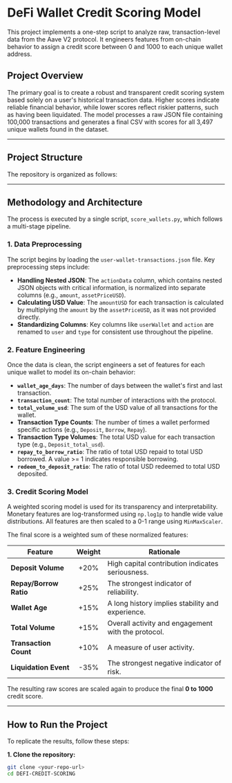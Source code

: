 # DeFi Wallet Credit Scoring Model

This project implements a one-step script to analyze raw, transaction-level data from the Aave V2 protocol. It engineers features from on-chain behavior to assign a credit score between 0 and 1000 to each unique wallet address.

## Project Overview

The primary goal is to create a robust and transparent credit scoring system based solely on a user's historical transaction data. Higher scores indicate reliable financial behavior, while lower scores reflect riskier patterns, such as having been liquidated. The model processes a raw JSON file containing 100,000 transactions and generates a final CSV with scores for all 3,497 unique wallets found in the dataset.

---

## Project Structure

The repository is organized as follows:



---

## Methodology and Architecture

The process is executed by a single script, `score_wallets.py`, which follows a multi-stage pipeline.

### 1. Data Preprocessing

The script begins by loading the `user-wallet-transactions.json` file. Key preprocessing steps include:
- **Handling Nested JSON**: The `actionData` column, which contains nested JSON objects with critical information, is normalized into separate columns (e.g., `amount`, `assetPriceUSD`).
- **Calculating USD Value**: The `amountUSD` for each transaction is calculated by multiplying the `amount` by the `assetPriceUSD`, as it was not provided directly.
- **Standardizing Columns**: Key columns like `userWallet` and `action` are renamed to `user` and `type` for consistent use throughout the pipeline.

### 2. Feature Engineering

Once the data is clean, the script engineers a set of features for each unique wallet to model its on-chain behavior:
- **`wallet_age_days`**: The number of days between the wallet's first and last transaction.
- **`transaction_count`**: The total number of interactions with the protocol.
- **`total_volume_usd`**: The sum of the USD value of all transactions for the wallet.
- **Transaction Type Counts**: The number of times a wallet performed specific actions (e.g., `Deposit`, `Borrow`, `Repay`).
- **Transaction Type Volumes**: The total USD value for each transaction type (e.g., `Deposit_total_usd`).
- **`repay_to_borrow_ratio`**: The ratio of total USD repaid to total USD borrowed. A value >= 1 indicates responsible borrowing.
- **`redeem_to_deposit_ratio`**: The ratio of total USD redeemed to total USD deposited.

### 3. Credit Scoring Model

A weighted scoring model is used for its transparency and interpretability. Monetary features are log-transformed using `np.log1p` to handle wide value distributions. All features are then scaled to a 0-1 range using `MinMaxScaler`.

The final score is a weighted sum of these normalized features:

| Feature                 | Weight | Rationale                                        |
| ----------------------- | :----: | ------------------------------------------------ |
| **Deposit Volume**      | +20%   | High capital contribution indicates seriousness. |
| **Repay/Borrow Ratio**  | +25%   | The strongest indicator of reliability.          |
| **Wallet Age**          | +15%   | A long history implies stability and experience. |
| **Total Volume**        | +15%   | Overall activity and engagement with the protocol. |
| **Transaction Count**   | +10%   | A measure of user activity.                      |
| **Liquidation Event**   | -35%   | The strongest negative indicator of risk.        |

The resulting raw scores are scaled again to produce the final **0 to 1000** credit score.

---

## How to Run the Project

To replicate the results, follow these steps:

**1. Clone the repository:**
```bash
git clone <your-repo-url>
cd DEFI-CREDIT-SCORING
